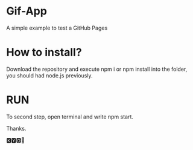 # Gif-App
A simple example to test a GitHub Pages

# How to install?
Download the repository and execute npm i or npm install into the folder, you should had node.js previously.

# RUN
To second step, open terminal and write npm start.

Thanks.

🅺🆈🅾🎴